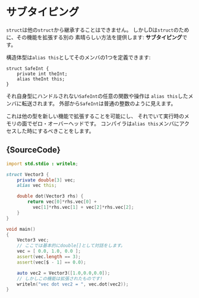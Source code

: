 # サブタイピング

`struct`は他の`struct`から継承することはできません。
しかしDは`struct`のために、その機能を拡張する別の
素晴らしい方法を提供します: **サブタイピング**です。

構造体型は`alias this`としてそのメンバの1つを定義できます:

    struct SafeInt {
        private int theInt;
        alias theInt this;
    }

それ自身型にハンドルされない`SafeInt`の任意の関数や操作は
`alias this`したメンバに転送されます。
外部から`SafeInt`は普通の整数のように見えます。

これは他の型を新しい機能で拡張することを可能にし、
それでいて実行時のメモリの面でゼロ・オーバーヘッドです。
コンパイラは`alias this`メンバにアクセスした時にするべきことをします。

## {SourceCode}

```d
import std.stdio : writeln;

struct Vector3 {
    private double[3] vec;
    alias vec this;

    double dot(Vector3 rhs) {
        return vec[0]*rhs.vec[0] +
          vec[1]*rhs.vec[1] + vec[2]*rhs.vec[2];
    }
}

void main()
{
    Vector3 vec;
    // ここでは基本的にdouble[]として対話をします。
    vec = [ 0.0, 1.0, 0.0 ];
    assert(vec.length == 3);
    assert(vec[$ - 1] == 0.0);

    auto vec2 = Vector3([1.0,0.0,0.0]);
    // しかしこの機能は拡張されたものです!
    writeln("vec dot vec2 = ", vec.dot(vec2));
}
```
